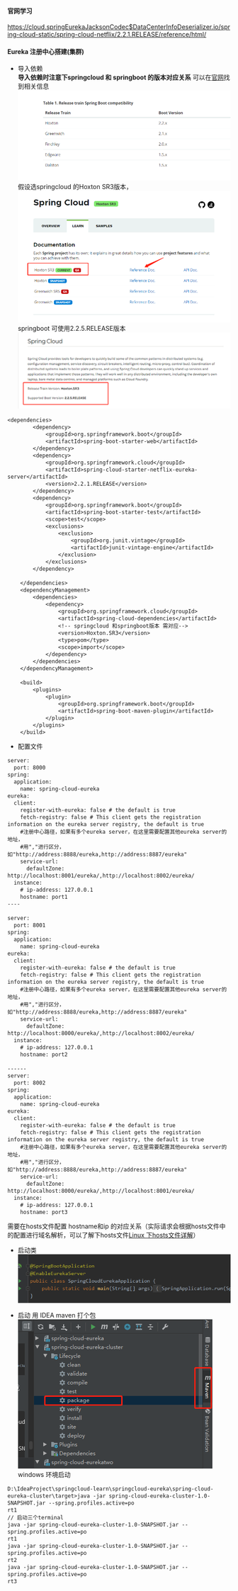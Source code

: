 
#### 官网学习
https://cloud.springEurekaJacksonCodec$DataCenterInfoDeserializer.io/spring-cloud-static/spring-cloud-netflix/2.2.1.RELEASE/reference/html/

#### Eureka 注册中心搭建(集群)
- 导入依赖  
**导入依赖时注意下springcloud 和 springboot 的版本对应关系** 可以在[官网](https://spring.io/projects/spring-cloud#learn)找到相关信息  
![](https://github.com/hutaoying/springcloud-learn/blob/master/springcloud-eureka/.README_images/%E7%89%88%E6%9C%AC%E5%AF%B9%E5%BA%94%E5%85%B3%E7%B3%BB.png)  
假设选springcloud 的Hoxton SR3版本，  
![](https://github.com/hutaoying/springcloud-learn/blob/master/springcloud-eureka/.README_images/f1aedd47.png)
springboot 可使用2.2.5.RELEASE版本  
![](https://github.com/hutaoying/springcloud-learn/blob/master/springcloud-eureka/.README_images/8cc69afe.png)

```
<dependencies>
        <dependency>
            <groupId>org.springframework.boot</groupId>
            <artifactId>spring-boot-starter-web</artifactId>
        </dependency>
        <dependency>
            <groupId>org.springframework.cloud</groupId>
            <artifactId>spring-cloud-starter-netflix-eureka-server</artifactId>
            <version>2.2.1.RELEASE</version>
        </dependency>
        <dependency>
            <groupId>org.springframework.boot</groupId>
            <artifactId>spring-boot-starter-test</artifactId>
            <scope>test</scope>
            <exclusions>
                <exclusion>
                    <groupId>org.junit.vintage</groupId>
                    <artifactId>junit-vintage-engine</artifactId>
                </exclusion>
            </exclusions>
        </dependency>

    </dependencies>
    <dependencyManagement>
        <dependencies>
            <dependency>
                <groupId>org.springframework.cloud</groupId>
                <artifactId>spring-cloud-dependencies</artifactId>
                <!-- springcloud 和springboot版本 需对应-->
                <version>Hoxton.SR3</version>
                <type>pom</type>
                <scope>import</scope>
            </dependency>
        </dependencies>
    </dependencyManagement>
    
    <build>
        <plugins>
            <plugin>
                <groupId>org.springframework.boot</groupId>
                <artifactId>spring-boot-maven-plugin</artifactId>
            </plugin>
        </plugins>
    </build>

```
- 配置文件
```
server:
  port: 8000
spring:
  application:
    name: spring-cloud-eureka
eureka:
  client:
    register-with-eureka: false # the default is true
    fetch-registry: false # This client gets the registration information on the eureka server registry, the default is true
    #注册中心路径，如果有多个eureka server，在这里需要配置其他eureka server的地址，
    #用","进行区分，如"http://address:8888/eureka,http://address:8887/eureka"
    service-url:
      defaultZone: http://localhost:8001/eureka/,http://localhost:8002/eureka/
  instance:
    # ip-address: 127.0.0.1
    hostname: port1
----

server:
  port: 8001
spring:
  application:
    name: spring-cloud-eureka
eureka:
  client:
    register-with-eureka: false # the default is true
    fetch-registry: false # This client gets the registration information on the eureka server registry, the default is true
    #注册中心路径，如果有多个eureka server，在这里需要配置其他eureka server的地址，
    #用","进行区分，如"http://address:8888/eureka,http://address:8887/eureka"
    service-url:
      defaultZone: http://localhost:8000/eureka/,http://localhost:8002/eureka/
  instance:
    # ip-address: 127.0.0.1
    hostname: port2

------
server:
  port: 8002
spring:
  application:
    name: spring-cloud-eureka
eureka:
  client:
    register-with-eureka: false # the default is true
    fetch-registry: false # This client gets the registration information on the eureka server registry, the default is true
    #注册中心路径，如果有多个eureka server，在这里需要配置其他eureka server的地址，
    #用","进行区分，如"http://address:8888/eureka,http://address:8887/eureka"
    service-url:
      defaultZone: http://localhost:8000/eureka/,http://localhost:8001/eureka/
  instance:
    # ip-address: 127.0.0.1
    hostname: port3

```
需要在hosts文件配置  hostname和ip 的对应关系（实际请求会根据hosts文件中的配置进行域名解析，可以了解下hosts文件[Linux 下hosts文件详解](https://www.cnblogs.com/quanjq/p/7737475.html)）

- 启动类  
![](https://github.com/hutaoying/springcloud-learn/blob/master/springcloud-eureka/.README_images/7ef0c14d.png)

- 启动
用 IDEA maven 打个包
![](https://github.com/hutaoying/springcloud-learn/blob/master/springcloud-eureka/.README_images/83c40fcd.png)
windows 环境启动
```
D:\IdeaProject\springcloud-learn\springcloud-eureka\spring-cloud-eureka-cluster\target>java -jar spring-cloud-eureka-cluster-1.0-SNAPSHOT.jar --spring.profiles.active=po
rt1
// 启动三个terminal 
java -jar spring-cloud-eureka-cluster-1.0-SNAPSHOT.jar --spring.profiles.active=po
rt1
java -jar spring-cloud-eureka-cluster-1.0-SNAPSHOT.jar --spring.profiles.active=po
rt2
java -jar spring-cloud-eureka-cluster-1.0-SNAPSHOT.jar --spring.profiles.active=po
rt3



```